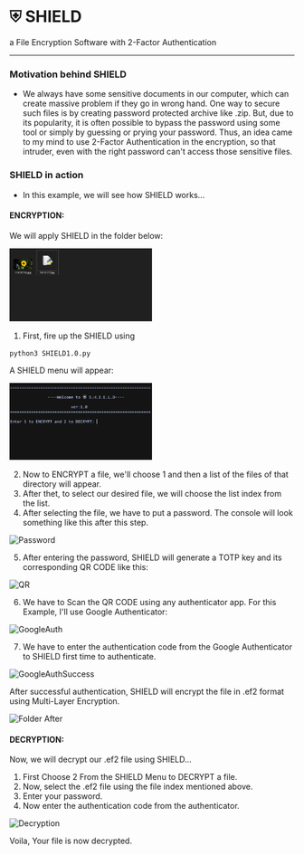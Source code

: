 # ⛨ SHIELD
 a File Encryption Software with 2-Factor Authentication

---
### Motivation behind SHIELD
- We always have some sensitive documents in our computer, which can create massive problem if they go in wrong hand. One way to secure such files is by creating password protected archive like .zip. But, due to its popularity, it is often possible to bypass the password using some tool or simply by guessing or prying your password. Thus, an idea came to my mind to use 2-Factor Authentication in the encryption, so that intruder, even with the right password can't access those sensitive files.

### SHIELD in action
- In this example, we will see how SHIELD works...

#### ENCRYPTION:

  We will apply SHIELD in the folder below:
  
<img src="./Demo/Folder.PNG?raw=true" alt="folder before" width="50%">

1. First, fire up the SHIELD using 
```
python3 SHIELD1.0.py
```
A SHIELD menu will appear:

<img src="./Demo/S1.PNG?raw=true" alt="Menu" width="50%">

2. Now to ENCRYPT a file, we'll choose 1 and then a list of the files of that directory will appear.
3. After thet, to select our desired file, we will choose the list index from the list. 
4. After selecting the file, we have to put a password. The console will look something like this after this step.

<img src="https://user-images.githubusercontent.com/33586885/126453415-18a1c026-ec9d-4a28-8068-e60df3878450.png" alt="Password" width="50%">


5. After entering the password, SHIELD will generate a TOTP key and its corresponding QR CODE like this:

<img src="https://user-images.githubusercontent.com/33586885/126454632-364f29f1-ed8a-411b-a67f-92f607b30a55.png" alt="QR" width="60%">

6. We have to Scan the QR CODE using any authenticator app. For this Example, I'll use Google Authenticator:

<img src="https://user-images.githubusercontent.com/33586885/126455895-1ee2ecef-6126-4191-be80-88e378b067ab.png" alt="GoogleAuth" width="50%">

7. We have to enter the authentication code from the Google Authenticator to SHIELD first time to authenticate.

<img src="https://user-images.githubusercontent.com/33586885/126456354-48b67f2a-0cbc-4d1d-9eb2-01f3eb08264d.png" alt="GoogleAuthSuccess" width="50%">

After successful authentication, SHIELD will encrypt the file in .ef2 format using Multi-Layer Encryption.

<img src="https://user-images.githubusercontent.com/33586885/126456821-d0a78413-cab3-4726-b384-31aac7a0b696.png" alt="Folder After" width="50%">


#### DECRYPTION:

Now, we will decrypt our .ef2 file using SHIELD...

1. First Choose 2 From the SHIELD Menu to DECRYPT a file.
2. Now, select the .ef2 file using the file index mentioned above.
3. Enter your password.
4. Now enter the authentication code from the authenticator.

<img src="https://user-images.githubusercontent.com/33586885/126458333-2825d6fd-c995-4267-93a0-43d7e2db7cec.png" alt="Decryption" width="50%">

Voila, Your file is now decrypted.



